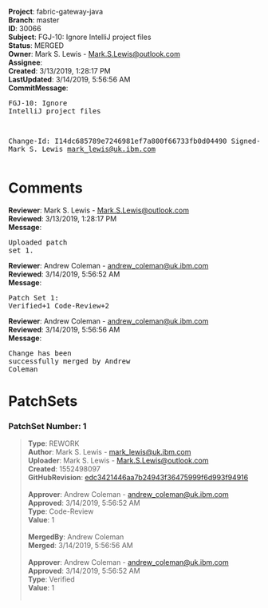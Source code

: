 <strong>Project</strong>: fabric-gateway-java<br><strong>Branch</strong>: master<br><strong>ID</strong>: 30066<br><strong>Subject</strong>: FGJ-10: Ignore IntelliJ project files<br><strong>Status</strong>: MERGED<br><strong>Owner</strong>: Mark S. Lewis - Mark.S.Lewis@outlook.com<br><strong>Assignee</strong>:<br><strong>Created</strong>: 3/13/2019, 1:28:17 PM<br><strong>LastUpdated</strong>: 3/14/2019, 5:56:56 AM<br><strong>CommitMessage</strong>:<br><pre>FGJ-10: Ignore IntelliJ project files

Change-Id: I14dc685789e7246981ef7a800f66733fb0d04490
Signed-off-by: Mark S. Lewis <mark_lewis@uk.ibm.com>
</pre><h1>Comments</h1><strong>Reviewer</strong>: Mark S. Lewis - Mark.S.Lewis@outlook.com<br><strong>Reviewed</strong>: 3/13/2019, 1:28:17 PM<br><strong>Message</strong>: <pre>Uploaded patch set 1.</pre><strong>Reviewer</strong>: Andrew Coleman - andrew_coleman@uk.ibm.com<br><strong>Reviewed</strong>: 3/14/2019, 5:56:52 AM<br><strong>Message</strong>: <pre>Patch Set 1: Verified+1 Code-Review+2</pre><strong>Reviewer</strong>: Andrew Coleman - andrew_coleman@uk.ibm.com<br><strong>Reviewed</strong>: 3/14/2019, 5:56:56 AM<br><strong>Message</strong>: <pre>Change has been successfully merged by Andrew Coleman</pre><h1>PatchSets</h1><h3>PatchSet Number: 1</h3><blockquote><strong>Type</strong>: REWORK<br><strong>Author</strong>: Mark S. Lewis - mark_lewis@uk.ibm.com<br><strong>Uploader</strong>: Mark S. Lewis - Mark.S.Lewis@outlook.com<br><strong>Created</strong>: 1552498097<br><strong>GitHubRevision</strong>: [edc3421446aa7b24943f36475999f6d993f94916](https://github.com/hyperledger/fabric-gateway-java/commit/edc3421446aa7b24943f36475999f6d993f94916)<br><br><strong>Approver</strong>: Andrew Coleman - andrew_coleman@uk.ibm.com<br><strong>Approved</strong>: 3/14/2019, 5:56:52 AM<br><strong>Type</strong>: Code-Review<br><strong>Value</strong>: 1<br><br><strong>MergedBy</strong>: Andrew Coleman<br><strong>Merged</strong>: 3/14/2019, 5:56:56 AM<br><br><strong>Approver</strong>: Andrew Coleman - andrew_coleman@uk.ibm.com<br><strong>Approved</strong>: 3/14/2019, 5:56:52 AM<br><strong>Type</strong>: Verified<br><strong>Value</strong>: 1<br><br></blockquote>
